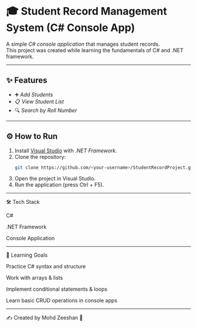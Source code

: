 # 🎓 Student Record Management System (C# Console App)

A simple *C# console application* that manages student records.  
This project was created while learning the fundamentals of C# and .NET framework.

---

## ✨ Features
- ➕ *Add Students*
- 📋 *View Student List*
- 🔍 *Search by Roll Number*

---

## ⚙ How to Run
1. Install [Visual Studio](https://visualstudio.microsoft.com/) with *.NET Framework*.  
2. Clone the repository:
   ```bash
   git clone https://github.com/<your-username>/StudentRecordProject.git 
3. Open the project in Visual Studio.
4. Run the application (press Ctrl + F5).


---

🛠 Tech Stack

C#

.NET Framework

Console Application



---

🎯 Learning Goals

Practice C# syntax and structure

Work with arrays & lists

Implement conditional statements & loops

Learn basic CRUD operations in console apps



---

✍ Created by Mohd Zeeshan 🚀
